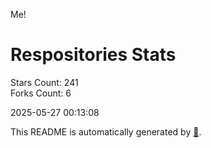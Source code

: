 Me!

# Respositories Stats
Stars Count: 241  
Forks Count: 6

2025-05-27 00:13:08  

This README is automatically generated by [🐰](https://github.com/rnitta/rnitta).

